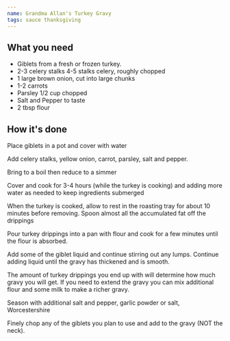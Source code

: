```yaml
---
name: Grandma Allan's Turkey Gravy
tags: sauce thanksgiving
---
```


## What you need

* Giblets from a fresh or frozen turkey.
* 2-3 celery stalks 4-5 stalks celery, roughly chopped
* 1 large brown onion, cut into large chunks
* 1-2 carrots
* Parsley 1/2 cup chopped
* Salt and Pepper to taste
* 2 tbsp flour

<!-- break -->

## How it's done

Place giblets in a pot and cover with water

Add celery stalks, yellow onion, carrot, parsley, salt and pepper.

Bring to a boil then reduce to a simmer

Cover and cook for 3-4 hours (while the turkey is cooking) and adding more water as needed to keep ingredients submerged

When the turkey is cooked, allow to rest in the roasting tray for about 10 minutes before removing. Spoon almost all the accumulated fat off the drippings

Pour turkey drippings into a pan with flour and cook for a few minutes until the flour is absorbed.

Add some of the giblet liquid and continue stirring out any lumps. Continue adding liquid until the gravy has thickened and is smooth.

The amount of turkey drippings you end up with will determine how much gravy you will get. If you need to extend the gravy you can mix additional flour and some milk to make a richer gravy.

Season with additional salt and pepper, garlic powder or salt, Worcestershire

Finely chop any of the giblets you plan to use and add to the gravy (NOT the neck).
